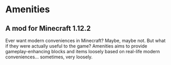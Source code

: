 # Amenities
## A mod for Minecraft 1.12.2

Ever want modern conveniences in Minecraft? Maybe, maybe not. But what if they were actually useful to the game? Amenities aims to provide gameplay-enhancing blocks and items loosely based on real-life modern conveniences... sometimes, very loosely.